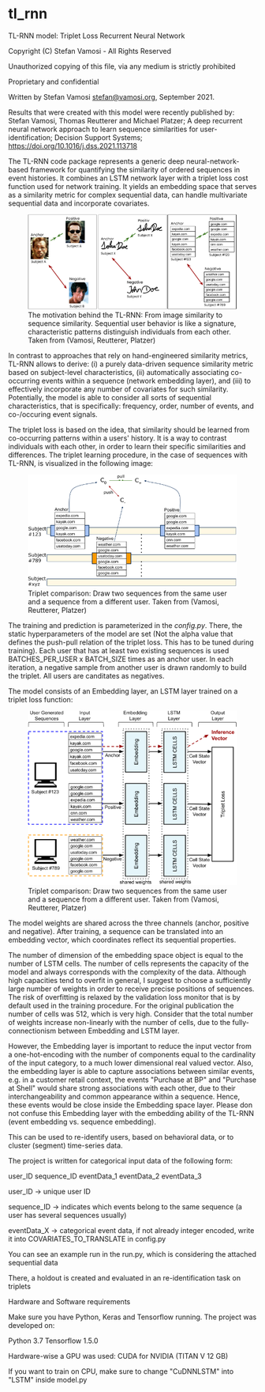 # tl_rnn
TL-RNN model: Triplet Loss Recurrent Neural Network

Copyright (C) Stefan Vamosi - All Rights Reserved

Unauthorized copying of this file, via any medium is strictly prohibited

Proprietary and confidential

Written by Stefan Vamosi <stefan@vamosi.org>, September 2021.

Results that were created with this model were recently published by: Stefan Vamosi, Thomas Reutterer and Michael Platzer; A deep recurrent neural network approach to learn sequence similarities for user-identification; Decision Support Systems; https://doi.org/10.1016/j.dss.2021.113718

The TL-RNN code package represents a generic deep neural-network-based framework for quantifying the similarity of ordered sequences in event histories. It combines an LSTM network layer with a triplet loss cost function used for network training. It yields an embedding space that serves as a similarity metric for complex sequential data, can handle multivariate sequential data and incorporate covariates.

<figure><img src="images/running_example_seqs.png"><figcaption>The motivation behind the TL-RNN: From image similarity to sequence similarity. Sequential user behavior is like a signature, characteristic patterns distinguish individuals from each other. Taken from (Vamosi, Reutterer, Platzer)</figcaption></figure>



In contrast to approaches that rely on hand-engineered similarity metrics, TL-RNN allows to derive: (i) a purely data-driven sequence similarity metric based on subject-level characteristics, (ii) automatically associating co-occurring events within a sequence (network embedding layer), and (iii) to effectively incorporate any number of covariates for such similarity. Potentially, the model is able to consider all sorts of sequential characteristics, that is specifically: frequency, order, number of events, and co-/occuring event signals.

The triplet loss is based on the idea, that similarity should be learned from co-occurring patterns within a users' history. It is a way to contrast individuals with each other, in order to learn their specific similarities and differences. The triplet learning procedure, in the case of sequences with TL-RNN, is visualized in the following image: 

<figure><img src="images/Sample_Draw_runningexample.png"><figcaption>Triplet comparison: Draw two sequences from the same user and a sequence from a different user. Taken from (Vamosi, Reutterer, Platzer)</figcaption></figure>


The training and prediction is parameterized in the *config.py*. There, the static hyperparameters of the model are set (Not the alpha value that defines the push-pull relation of the triplet loss. This has to be tuned during training). Each user that has at least two existing sequences is used BATCHES_PER_USER x BATCH_SIZE times as an anchor user. In each iteration, a negative sample from another user is drawn randomly to build the triplet. All users are canditates as negatives.

The model consists of an Embedding layer, an LSTM layer trained on a triplet loss function:

<figure><img src="images/Model_Structure.png"><figcaption>Triplet comparison: Draw two sequences from the same user and a sequence from a different user. Taken from (Vamosi, Reutterer, Platzer)</figcaption></figure>


The model weights are shared across the three channels (anchor, positive and negative). After training, a sequence can be translated into an embedding vector, which coordinates reflect its sequential properties. 

The number of dimension of the embedding space object is equal to the number of LSTM cells. The number of cells represents the capacity of the model and always corresponds with the complexity of the data. Although high capacities tend to overfit in general, I suggest to choose a sufficiently large number of weights in order to receive precise positions of sequences. The risk of overfitting is relaxed by the validation loss monitor that is by default used in the training procedure. For the original publication the number of cells was 512, which is very high. Consider that the total number of weights increase non-linearly with the number of cells, due to the fully-connectionism between Embedding and LSTM layer. 

However, the Embedding layer is important to reduce the input vector from a one-hot-encoding with the number of components equal to the cardinality of the input category, to a much lower dimensional real valued vector. Also, the embedding layer is able to capture associations between similar events, e.g. in a customer retail context, the events "Purchase at BP" and "Purchase at Shell" would share strong associations with each other, due to their interchangeability and common appearance within a sequence. Hence, these events would be close inside the Embedding space layer. Please don not confuse this Embedding layer with the embedding ability of the TL-RNN (event embedding vs. sequence embedding).


This can be used to re-identify users, based on behavioral data, or to cluster (segment)
time-series data.

The project is written for categorical input data of the following form:


user_ID     sequence_ID     eventData_1     eventData_2     eventData_3

user_ID -> unique user ID

sequence_ID -> indicates which events belong to the same sequence (a user has several sequences
usually)

eventData_X -> categorical event data, if not already integer encoded, write it into 
COVARIATES_TO_TRANSLATE in config.py

You can see an example run in the run.py, which is considering the attached sequential data

There, a holdout is created and evaluated in an re-identification task on triplets 

Hardware and Software requirements

Make sure you have Python, Keras and Tensorflow running. The project was developed on:

Python 3.7 
Tensorflow 1.5.0

Hardware-wise a GPU was used: CUDA for NVIDIA (TITAN V 12 GB)

If you want to train on CPU, make sure to change "CuDNNLSTM" into "LSTM" inside model.py
